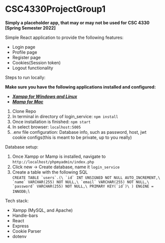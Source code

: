 # CSC4330ProjectGroup1

**Simply a placeholder app, that may or may not be used for CSC 4330 [Spring Semester 2022]**

Simple React application to provide the following features:
- Login page
- Profile page
- Register page
- Cookies(Session token)
- Logout functionality

Steps to run locally: 

**Make sure you have the following applications installed and configured:**
- [***Xampp for Windows and Linux***](https://www.apachefriends.org/download.html)
- [***Mamp for Mac***](https://www.mamp.info/en/downloads/)
1. Clone Repo
2. In terminal in directory of login_service: ``npm install``
3. Once installation is finished: ``npm start``
4. In select browser: ``localhost:5005``
5. .env file configuration: Database info, such as password, host, jwt cookie configs(this is meant to be private, up to you really)

Database setup: 
1. Once Xampp or Mamp is installed, navigate to ``http://localhost/phpmyadmin/index.php``
2. Click new -> Create database, name it ``login_service``
3. Create a table with the following SQL\
``CREATE TABLE `users`.(\
    `id` INT UNSIGNED NOT NULL AUTO_INCREMENT,\
    `name` VARCHAR(255) NOT NULL,\
    `email` VARCHAR(255) NOT NULL,\
    `password` VARCHAR(255) NOT NULL,\
    PRIMARY KEY(`id`)\
) ENGINE = INNODB;``\

Tech stack:
- Xampp (MySQL, and Apache)
- Handle-bars
- React
- Express
- Cookie Parser
- dotenv
